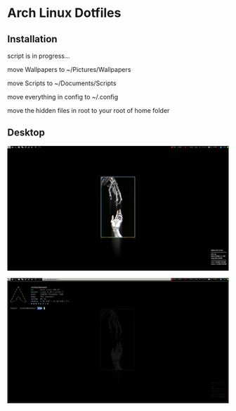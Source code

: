 # Arch Linux Dotfiles

## Installation

script is in progress...

move Wallpapers to ~/Pictures/Wallpapers

move Scripts to ~/Documents/Scripts

move everything in config to ~/.config

move the hidden files in root to your root of home folder

## Desktop

![desktop1](./Screenshots/desktop1.png)

![desktop2](./Screenshots/desktop2.png)
